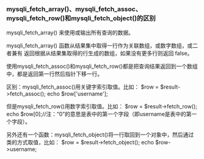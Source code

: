 ### mysqli_fetch_array()、mysqli_fetch_assoc、mysqli_fetch_row()和mysqli_fetch_object()的区别

mysqli_fetch_array() 来使用或输出所有查询的数据。



mysqli_fetch_array() 函数从结果集中取得一行作为关联数组，或数字数组，或二者兼有 返回根据从结果集取得的行生成的数组，如果没有更多行则返回 false。



使用mysqli_fetch_assoc()和mysqli_fetch_row()都是把查询结果返回到一个数组中，都是返回第一行然后指针下移一行。 

区别：mysqli_fetch_assoc()用关键字索引取值。比如： 
$row = $result->fetch_assoc(); 
echo $row['username']; 

但是mysqli_fetch_row()用数字索引取值。比如： 
$row = $result->fetch_row(); 
echo $row[0];//注：“0”的意思是表中的第一个字段（即username是表中的第一个字段）。 

另外还有一个函数：mysqli_fetch_object()将一行取回到一个对象中，然后通过类的方式取值，比如： 
$row = $result->fetch_object(); 
echo $row->username;